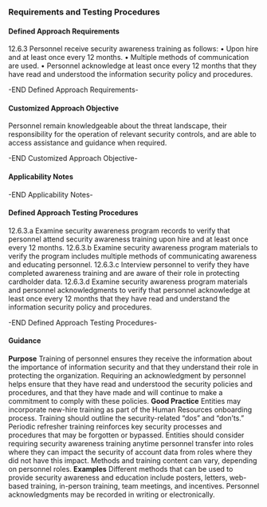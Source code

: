 ### Requirements and Testing Procedures

#### Defined Approach Requirements
12.6.3 Personnel receive security awareness training as follows:
• Upon hire and at least once every 12 months.
• Multiple methods of communication are used.
• Personnel acknowledge at least once every 12 months that they have read and understood the information security policy and procedures.

-END Defined Approach Requirements- 
#### Customized Approach Objective
Personnel remain knowledgeable about the threat landscape, their responsibility for the operation of relevant security controls, and are able to access assistance and guidance when required.

-END Customized Approach Objective- 
#### Applicability Notes



-END Applicability Notes- 
#### Defined Approach Testing Procedures
12.6.3.a Examine security awareness program records to verify that personnel attend security awareness training upon hire and at least once every 12 months.
12.6.3.b Examine security awareness program materials to verify the program includes multiple methods of communicating awareness and educating personnel.
12.6.3.c Interview personnel to verify they have completed awareness training and are aware of their role in protecting cardholder data.
12.6.3.d Examine security awareness program materials and personnel acknowledgments to verify that personnel acknowledge at least once every 12 months that they have read and understand the information security policy and procedures.

-END Defined Approach Testing Procedures- 
#### Guidance
**Purpose**
Training of personnel ensures they receive the information about the importance of information security and that they understand their role in protecting the organization.
Requiring an acknowledgment by personnel helps ensure that they have read and understood the security policies and procedures, and that they have made and will continue to make a commitment to comply with these policies.
**Good Practice**
Entities may incorporate new-hire training as part of the Human Resources onboarding process. Training should outline the security-related “dos” and “don’ts.” Periodic refresher training reinforces key security processes and procedures that may be forgotten or bypassed.
Entities should consider requiring security awareness training anytime personnel transfer into roles where they can impact the security of account data from roles where they did not have this impact.
Methods and training content can vary, depending on personnel roles.
**Examples**
Different methods that can be used to provide security awareness and education include posters, letters, web-based training, in-person training, team meetings, and incentives.
Personnel acknowledgments may be recorded in writing or electronically.